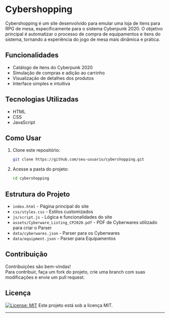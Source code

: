    # Cybershopping

Cybershopping é um site desenvolvido para emular uma loja de itens para RPG de mesa, especificamente para o sistema Cyberpunk 2020. O objetivo principal é automatizar o processo de compra de equipamentos e itens do sistema, tornando a experiência do jogo de mesa mais dinâmica e prática.  

## Funcionalidades

- Catálogo de itens do Cyberpunk 2020
- Simulação de compras e adição ao carrinho
- Visualização de detalhes dos produtos
- Interface simples e intuitiva

## Tecnologias Utilizadas

- HTML
- CSS
- JavaScript

## Como Usar

1. Clone este repositório:
   ```bash
   git clone https://github.com/seu-usuario/cybershopping.git
   ```
2. Acesse a pasta do projeto:
   ```bash
   cd cybershopping
   ```

## Estrutura do Projeto

- `index.html` - Página principal do site
- `css/styles.css` - Estilos customizados
- `js/script.js` - Lógica e funcionalidades do site
- `assets/Cyberware_Listing_CP2020.pdf` - PDF de Cyberwares utilizado para criar o Parser
- `data/cyberwares.json` - Parser para os Cyberwares
- `data/equipment.json` - Parser para Equipamentos

## Contribuição

Contribuições são bem-vindas!  
Para contribuir, faça um fork do projeto, crie uma branch com suas modificações e envie um pull request.  

## Licença

[![License: MIT](https://img.shields.io/badge/License-MIT-yellow.svg)](https://opensource.org/licenses/MIT)
Este projeto está sob a licença MIT.

---
